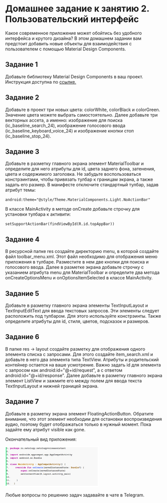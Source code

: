 # Домашнее задание к занятию 2. Пользовательский интерфейс 
Какое современное приложение может обойтись без удобного интерфейса и крутого дизайна? В этом домашнем задании вам предстоит добавить новые объекты для взаимодействия с пользователем с помощью Material Design Components. 

## Задание 1
Добавьте библиотеку Material Design Components в ваш проект. Инструкция доступна по [ссылке.](https://github.com/netology-code/guides/blob/master/android/MaterialDesign/instruction.md) 

## Задание 2
Добавьте в проект три новых цвета: colorWhite, colorBlack и colorGreen. Значение цвета можете выбрать самостоятельно. Далее добавьте три векторных ассета, а именно: изображение для поиска (ic_baseline_search_24), изображение голосового ввода (ic_baseline_keyboard_voice_24) и изображение кнопки стоп (ic_baseline_stop_24).

## Задание 3
Добавьте в разметку главного экрана элемент MaterialToolbar и определите для него атрибуты для id, цвета заднего фона, затенения, цвета и содержимого заголовка. Не забудьте воспользоваться констрэинтами, чтобы привязать тулбар к границам экрана, а также задать его размер. В манифесте отключите стандартный тулбар, задав атрибут темы:
```
android:theme="@style/Theme.MaterialComponents.Light.NoActionBar"
```
В классе MainActivity в методе onCreate добавьте строчку для установки тулбара к активити:
```
setSupportActionBar(findViewById(R.id.topAppBar))
```

## Задание 4
В ресурсной папке res создайте директорию menu, в которой создайте файл toolbar_menu.xml. Этот файл необходимо для отображения меню приложения в тулбаре. Разместите в нем две кнопки для поиска и голосового ввода. Далее в разметке экрана добавьте строчку с указанием атрибута menu для MaterialToolbar и определите два метода onCreateOptionsMenu и onOptionsItemSelected в классе MainActivity.

## Задание 5
Добавьте в разметку главного экрана элементы TextInputLayout и TextInputEditText для ввода текстовых запросов. Эти элементы следует расположить под тулбаром. Для этого используйте констрэинты. Также определите атрибуты для id, стиля, цветов, подсказок и размеров.

## Задание 6
В папке res -> layout создайте разметку для отображения одного элемента списка с запросами. Для этого создайте item_search.xml и добавьте в него два элемента типа TextView. Атрибуты и родительский контейнер остается на ваше усмотрение. Важно задать id для элемента с запросом как android:id="@+id/request", а с ответом android:id="@+id/response". Далее добавьте в разметку главного экрана элемент ListView и зажмите его между полем для ввода текста TextInputLayout и нижней границей экрана.

## Задание 7
Добавьте в разметку экрана элемент FloatingActionButton. Обратите внимание, что этот элемент необходим для остановки воспроизведения аудио, поэтому будет отображаться только в нужный момент. Пока задайте ему атрибут visible как gone.

Окончательный вид приложения: 

<img src="ДЗ1/1.png" alt="drawing" width="300"/>

Любые вопросы по решению задач задавайте в чате в Telegram.
